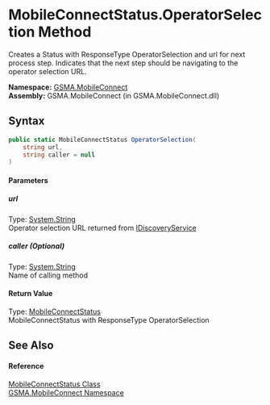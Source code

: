 MobileConnectStatus.OperatorSelection Method
============================================
Creates a Status with ResponseType OperatorSelection and url for next process step. Indicates that the next step should be navigating to the operator selection URL.

**Namespace:** [GSMA.MobileConnect][1]  
**Assembly:** GSMA.MobileConnect (in GSMA.MobileConnect.dll)

Syntax
------

```csharp
public static MobileConnectStatus OperatorSelection(
	string url,
	string caller = null
)
```

#### Parameters

##### *url*
Type: [System.String][2]  
Operator selection URL returned from [IDiscoveryService][3]

##### *caller* (Optional)
Type: [System.String][2]  
Name of calling method

#### Return Value
Type: [MobileConnectStatus][4]  
MobileConnectStatus with ResponseType OperatorSelection

See Also
--------

#### Reference
[MobileConnectStatus Class][4]  
[GSMA.MobileConnect Namespace][1]  

[1]: ../README.md
[2]: http://msdn.microsoft.com/en-us/library/s1wwdcbf
[3]: ../../GSMA.MobileConnect.Discovery/IDiscoveryService/README.md
[4]: README.md
[5]: ../../_icons/Help.png